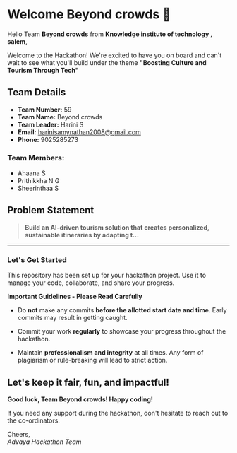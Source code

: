 # Welcome Beyond crowds 👋

Hello Team **Beyond crowds** from **Knowledge institute of technology , salem**,

Welcome to the Hackathon! We're excited to have you on board and can't wait to see what you'll build under the theme **"Boosting Culture and Tourism Through Tech"** 

## Team Details

- **Team Number:** 59  
- **Team Name:** Beyond crowds
- **Team Leader:** Harini S  
- **Email:** harinisamynathan2008@gmail.com  
- **Phone:** 9025285273  

### Team Members:
- Ahaana S 
- Prithikkha N G 
- Sheerinthaa S 

## Problem Statement

> **Build an AI-driven tourism solution that creates personalized, sustainable itineraries by adapting t...**

---

### Let's Get Started 

This repository has been set up for your hackathon project. Use it to manage your code, collaborate, and share your progress.

**Important Guidelines - Please Read Carefully**

- Do **not** make any commits **before the allotted start date and time**. Early commits may result in getting caught.
- Commit your work **regularly** to showcase your progress throughout the hackathon.

- Maintain **professionalism and integrity** at all times. Any form of plagiarism or rule-breaking will lead to strict action.

Let's keep it fair, fun, and impactful! 
---

**Good luck, Team Beyond crowds! Happy coding!**

If you need any support during the hackathon, don't hesitate to reach out to the co-ordinators.

Cheers,  
_Advaya Hackathon Team_